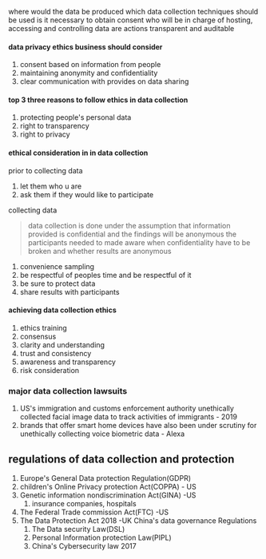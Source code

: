 where would the data be produced
which data collection techniques should be used
is it necessary to obtain consent
who will be in charge of hosting, accessing and controlling data
are actions transparent and auditable

#### data privacy ethics business should consider
1. consent based on information from people
2. maintaining anonymity and confidentiality
3. clear communication with provides on data sharing

#### top 3 three reasons to follow ethics in data collection

1. protecting people's personal data
2. right to transparency
3. right to privacy

#### ethical consideration in in data collection

prior to collecting data
1. let them who u are
2. ask them if they would like to participate

collecting data
>data collection is done under the assumption that information provided is confidential and the findings will be anonymous
>the participants needed to made aware when confidentiality have to be broken and whether results are anonymous

1. convenience sampling
2. be respectful of peoples time and be respectful of it
3. be sure to protect data
4. share results with participants



#### achieving data collection ethics

1. ethics training
2. consensus
3. clarity and understanding
4. trust and consistency
5. awareness and transparency
6. risk consideration

### major data collection lawsuits

1. US's immigration and customs enforcement authority unethically collected facial image data to track activities of immigrants - 2019
2. brands that offer smart home devices have also been under scrutiny for unethically collecting voice biometric data - Alexa

## regulations of data collection and protection

1. Europe's General Data protection Regulation(GDPR)
2. children's Online Privacy protection Act(COPPA) - US
3. Genetic information nondiscrimination Act(GINA) -US
	1. insurance companies, hospitals
4.  The Federal  Trade commission Act(FTC) -US
5. The Data Protection Act 2018 -UK
China's data governance Regulations
	1. The Data security Law(DSL)
	2. Personal Information protection Law(PIPL)
	3. China's Cybersecurity law 2017
